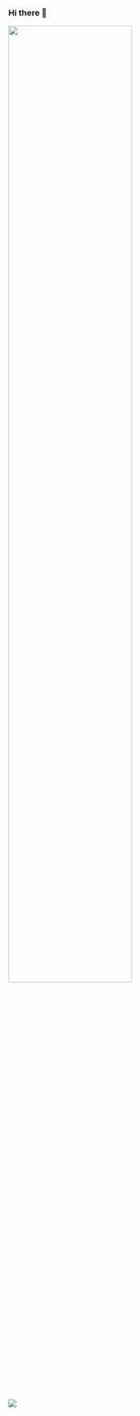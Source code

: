 ### Hi there 👋

<div>
  <img src="https://cdn.jsdelivr.net/gh/nindle/nindle/metrics.svg" width="70%" />
</div>

![](https://komarev.com/ghpvc/?username=nindle&color=red)
